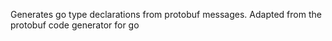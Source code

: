 Generates go type declarations from protobuf messages. Adapted from
the protobuf code generator for go
